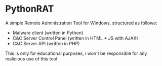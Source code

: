# PythonRAT
A simple Remote Administration Tool for Windows, structured as follows:
- Malware client (written in Python)
- C&C Server Control Panel (written in HTML + JS with AJAX)
- C&C Server API (written in PHP)

This is only for educational purposes, i won't be responsible for any malicious use of this tool
